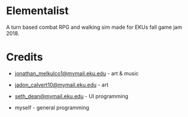 # Elementalist
A turn based combat RPG and walking sim made for EKUs fall game jam 2018. 
# Credits
* jonathan_melkulco1@mymail.eku.edu - art & music 

* jadon_calvert10@mymail.eku.edu - art

* seth_dean@mymail.eku.edu - UI programming

* myself - general programming
